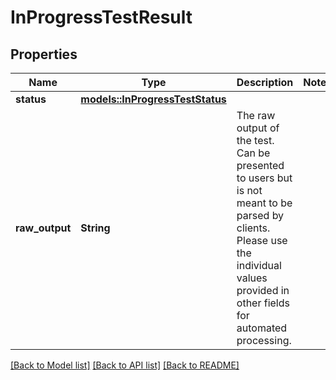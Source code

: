 # InProgressTestResult

## Properties

Name | Type | Description | Notes
------------ | ------------- | ------------- | -------------
**status** | [**models::InProgressTestStatus**](InProgressTestStatus.md) |  | 
**raw_output** | **String** | The raw output of the test. Can be presented to users but is not meant to be parsed by clients. Please use the individual values provided in other fields for automated processing.  | 

[[Back to Model list]](../README.md#documentation-for-models) [[Back to API list]](../README.md#documentation-for-api-endpoints) [[Back to README]](../README.md)


